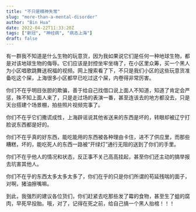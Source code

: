 ```yaml
---
title: "不只是精神失常"
slug: "more-than-a-mental-disorder"
author: "Bin Hua"
date: 2022-04-22T11:33:20Z
tags: ["新冠", "神经病", "病态上海"]
draft: false
---
```


有一群我不知道是什么生物的玩意货，因为我如果说它们是任何一种地球生物，都是对该地球生物的侮辱。它们应该是封控坐牢坐嗨了，在小区里众筹，买一个黑人为小区唱歌跳舞送祝福的视频。网上搜索看了下，不只是我们小区的这些玩意货准备吃这个屎，上海很多小区都早已吃过这个屎，内卷得非常厉害。

你们不在乎明目张胆的欺骗，善于给自己找借口说上面人不知道，知道了肯定会严惩，殊不知上面人来了，只是走过场的表演一番，甚至连该去的地方都没去，只是天台搭建个场景棚，拍些照片视频完事了。

你们不在乎它们撒谎成性，上海辟谣说其他省送来的东西是坏的，转眼却被辽宁打脸说东西都是好的。

你们不在乎真的好东西，能吃能用的东西被各种理由卡住，进不了供应里，而那些糟糕，坏的，能吃死人的东西一路被“开绿灯”通行无阻的送到了你们的手里。

你们不在乎他人的情况和状态，反正事不关己高高挂起，甚至你们还主动的搞举报去坑害其他人。

你们不在乎的东西太多太多太多了，你们在乎的只是你们所谓的苟延残喘的面子，对啊，猪油擦嘴嘛。

到此，我强烈的建议各位货们，你们赶紧去吃那些发了霉的食物，甚至生了蛆的腐肉，早死早投胎。哦，对了，记得在死之前，给自己搞一个黑人抬棺！！！
